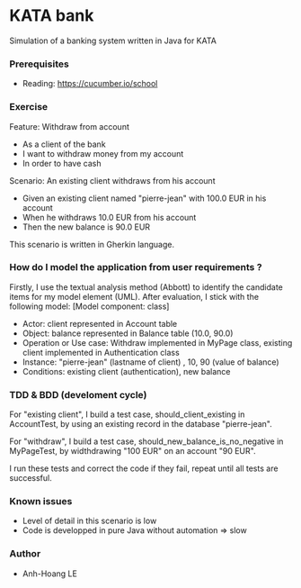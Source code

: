 # KATA bank
Simulation of a banking system written in Java for KATA

### Prerequisites
* Reading: https://cucumber.io/school

### Exercise
Feature: Withdraw from account
  * As a client of the bank
  * I want to withdraw money from my account
  * In order to have cash

  Scenario: An existing client withdraws from his account
  * Given an existing client named "pierre-jean" with 100.0 EUR in his account
  * When he withdraws 10.0 EUR from his account
  * Then the new balance is 90.0 EUR

This scenario is written in Gherkin language.
### How do I model the application from user requirements ?
Firstly, I use the textual analysis method (Abbott) to identify the candidate items for my model element (UML).
After evaluation, I stick with the following model:
[Model component: class] 
* Actor: client represented in Account table
* Object: balance represented in Balance table (10.0, 90.0)
* Operation or Use case: Withdraw implemented in MyPage class, existing client implemented in Authentication class
* Instance: "pierre-jean" (lastname of client) , 10, 90 (value of balance)
* Conditions: existing client (authentication), new balance

### TDD & BDD (develoment cycle)
For "existing client", I build a test case, should_client_existing in AccountTest, by using an existing record in the database "pierre-jean".

For "withdraw", I build a test case, should_new_balance_is_no_negative in MyPageTest, by widthdrawing "100 EUR" on an account "90 EUR". 

I run these tests and correct the code if they fail, repeat until all tests are successful.

### Known issues
* Level of detail in this scenario is low
* Code is developped in pure Java without automation => slow


### Author
* Anh-Hoang LE


